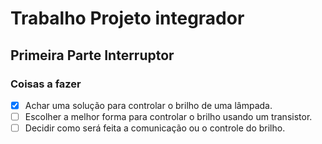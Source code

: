 # Trabalho Projeto integrador
## Primeira Parte Interruptor
### Coisas a fazer
- [x] Achar uma solução para controlar o brilho de uma lâmpada.
- [ ] Escolher a melhor forma para controlar o brilho usando um transistor.
- [ ] Decidir como será feita a comunicação ou o controle do brilho.
